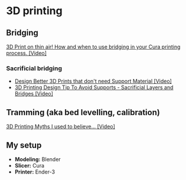 # 3D printing

## Bridging

[3D Print on thin air! How and when to use bridging in your Cura printing process. [Video]](https://www.youtube.com/watch?v=Inm0T0UrKIw)

### Sacrificial bridging

- [Design Better 3D Prints that don't need Support Material [Video]](https://www.youtube.com/watch?v=RPijCjz9G1w)
- [3D Printing Design Tip To Avoid Supports - Sacrificial Layers and Bridges [Video]](https://www.youtube.com/watch?v=upqTE8EPZIQ)

## Tramming (aka bed levelling, calibration)

[3D Printing Myths I used to believe... [Video]](https://www.youtube.com/watch?v=oX4up29xUuw&t=380s)

## My setup

- **Modeling:** Blender
- **Slicer:** Cura
- **Printer:** Ender-3